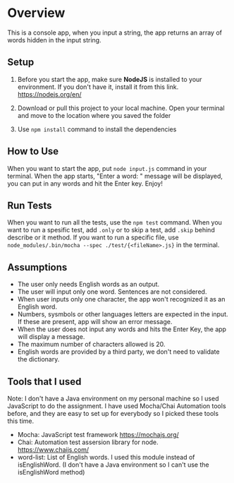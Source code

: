 # **Overview**
This is a console app, when you input a string, the app returns an array of words hidden in the input string.

## **Setup**
1. Before you start the app, make sure **NodeJS** is installed to your environment. If you don't have it, install it from this link. https://nodejs.org/en/

2. Download or pull this project to your local machine. Open your terminal and move to the location where you saved the folder

3. Use `npm install` command to install the dependencies

## **How to Use**
When you want to start the app, put `node input.js` command in your terminal. When the app starts, "Enter a word: " message will be displayed, you can put in any words and hit the Enter key. Enjoy!

## **Run Tests**
When you want to run all the tests, use the `npm test` command.
When you want to run a spesific test, add `.only` or to skip a test, add `.skip` behind describe or it method.
If you want to run a specific file, use `node_modules/.bin/mocha --spec ./test/{<fileName>.js}` in the terminal.

## **Assumptions**
- The user only needs English words as an output.
- The user will input only one word. Sentences are not considered.
- When user inputs only one character, the app won't recognized it as an English word.
- Numbers, sysmbols or other languages letters are expected in the input. If these are present, app will show an error message.
- When the user does not input any words and hits the Enter Key, the app will display a message.
- The maximum number of characters allowed is 20.
- English words are provided by a third party, we don't need to validate the dictionary.

## **Tools that I used**
Note: I don't have a Java environment on my personal machine so I used JavaScript to do the assignment. I have used Mocha/Chai Automation tools before, and they are easy to set up for everybody so I picked these tools this time.
- Mocha: JavaScript test framework https://mochajs.org/
- Chai: Automation test assersion library for node. https://www.chaijs.com/
- word-list: List of English words. I used this module instead of isEnglishWord. (I don't have a Java environment so I can't use the isEnglishWord method)
